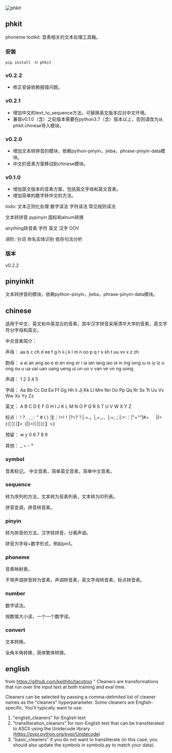 
![phkit](phkit.png "phkit")

## phkit
phoneme toolkit: 音素相关的文本处理工具箱。

### 安装

```
pip install -U phkit
```

### v0.2.2
- 修正安装依赖报错问题。

### v0.2.1
- 增加中文的text_to_sequence方法，可替换英文版本应对中文环境。
- 兼容v0.1.0（含）之前版本需要在python3.7（含）版本以上，否则请改为从phkit.chinese导入模块。

### v0.2.0
- 增加文本转拼音的模块，依赖python-pinyin，jieba，phrase-pinyin-data模块。
- 中文的音素方案移动到chinese模块。

### v0.1.0
- 增加英文版本的音素方案，包括英文字母和英文音素。
- 增加简单的数字转中文的方法。

todo:
文本正则化处理
数字读法
字符读法
常见规则读法


文本转拼音
pypinyin
国标和alnum转换

anything转音素
字符
英文
汉字
OOV

进阶:
分词
命名实体识别
依存句法分析

### 版本
v0.2.2

## pinyinkit
文本转拼音的模块，依赖python-pinyin，jieba，phrase-pinyin-data模块。

## chinese
适用于中文、英文和中英混合的音素，其中汉字拼音采用清华大学的音素，英文字符分字母和英文。

中文音素简介：

声母：
aa b c ch d ee f g h ii j k l m n oo p q r s sh t uu vv x z zh

韵母：
a ai an ang ao e ei en eng er i ia ian iang iao ie in ing iong iu ix iy iz o ong ou u ua uai uan uang ueng ui un uo v van ve vn ng uong

声调：
1 2 3 4 5

字母：
Aa Bb Cc Dd Ee Ff Gg Hh Ii Jj Kk Ll Mm Nn Oo Pp Qq Rr Ss Tt Uu Vv Ww Xx Yy Zz

英文：
A B C D E F G H I J K L M N O P Q R S T U V W X Y Z

标点：
! ? . , ; : " # ( )
注：!=!！|?=?？|.=.。|,=,，、|;=;；|:=:：|"="“|#= 　	|(=(（[［{｛【<《|)=)）]］}｝】>》

预留：
w y 0 6 7 8 9

其他：
_ ~  - *

### symbol
音素标记。
中文音素，简单英文音素，简单中文音素。

### sequence
转为序列的方法，文本转为音素列表，文本转为ID列表。

拼音变调，拼音转音素。

### pinyin
转为拼音的方法，汉字转拼音，分离声调。

拼音为字母+数字形式，例如pin1。

### phoneme
音素映射表。

不带声调拼音转为音素，声调转音素，英文字母转音素，标点转音素。

### number
数字读法。

按数值大小读，一个一个数字读。

### convert
文本转换。

全角半角转换，简体繁体转换。

## english

from https://github.com/keithito/tacotron "
Cleaners are transformations that run over the input text at both training and eval time.

Cleaners can be selected by passing a comma-delimited list of cleaner names as the "cleaners"
hyperparameter. Some cleaners are English-specific. You'll typically want to use:
  1. "english_cleaners" for English text
  2. "transliteration_cleaners" for non-English text that can be transliterated to ASCII using
     the Unidecode library (https://pypi.python.org/pypi/Unidecode)
  3. "basic_cleaners" if you do not want to transliterate (in this case, you should also update
     the symbols in symbols.py to match your data).
